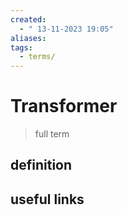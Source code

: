 ```yaml
---
created:
  - " 13-11-2023 19:05"
aliases: 
tags:
  - terms/
---
```


# Transformer

> full term

## definition


## useful links
